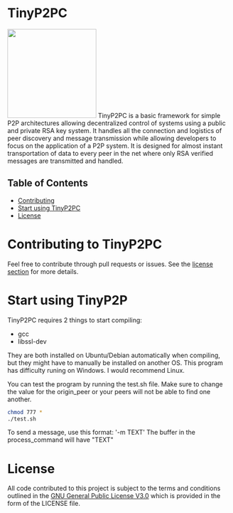 # TinyP2PC
<img src="https://github.com/brandonvessel/TinyP2PC/raw/master/logo.png" width="200">
TinyP2PC is a basic framework for simple P2P architectures allowing decentralized control of systems using a public and private RSA key system. It handles all the connection and logistics of peer discovery and message transmission while allowing developers to focus on the application of a P2P system. It is designed for almost instant transportation of data to every peer in the net where only RSA verified messages are transmitted and handled.

## Table of Contents

- [Contributing](#contributing-to-tinyp2pc)
- [Start using TinyP2PC](#start-using-TinyP2P)
- [License](#license)


# Contributing to TinyP2PC
Feel free to contribute through pull requests or issues. See the [license section](#license) for more details.

# Start using TinyP2P
TinyP2PC requires 2 things to start compiling:
- gcc
- libssl-dev

They are both installed on Ubuntu/Debian automatically when compiling, but they might have to manually be installed on another OS. This program has difficulty runing on Windows. I would recommend Linux.

You can test the program by running the test.sh file. Make sure to change the value for the origin_peer or your peers will not be able to find one another.

```bash
chmod 777 *
./test.sh
```

To send a message, use this format: '-m TEXT'
The buffer in the process_command will have "TEXT"


# License

All code contributed to this project is subject to the terms and conditions outlined in the [GNU General Public License V3.0](https://www.gnu.org/licenses/gpl-3.0.en.html) which is provided in the form of the LICENSE file.
